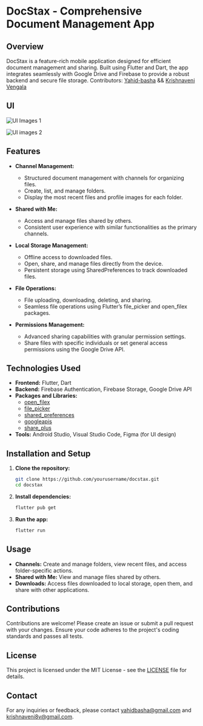 # DocStax - Comprehensive Document Management App

## Overview
DocStax is a feature-rich mobile application designed for efficient document management and sharing. Built using Flutter and Dart, the app integrates seamlessly with Google Drive and Firebase to provide a robust backend and secure file storage.
Contributors: [Yahid-basha](https://github.com/Yahid-Basha) && [Krishnaveni Vengala](https://github.com/VengalaKrishnaveni?tab=repositories)

## UI

![UI Images 1](https://github.com/Yahid-Basha/DocStax/assets/97111767/908e5f10-ff89-4382-b3e4-c2c89fb13eb8)

![UI images 2](https://github.com/Yahid-Basha/DocStax/assets/97111767/11d96a76-040c-4c20-b000-259dc15ec23a)


## Features
- **Channel Management:**
  - Structured document management with channels for organizing files.
  - Create, list, and manage folders.
  - Display the most recent files and profile images for each folder.

- **Shared with Me:**
  - Access and manage files shared by others.
  - Consistent user experience with similar functionalities as the primary channels.

- **Local Storage Management:**
  - Offline access to downloaded files.
  - Open, share, and manage files directly from the device.
  - Persistent storage using SharedPreferences to track downloaded files.

- **File Operations:**
  - File uploading, downloading, deleting, and sharing.
  - Seamless file operations using Flutter’s file_picker and open_filex packages.

- **Permissions Management:**
  - Advanced sharing capabilities with granular permission settings.
  - Share files with specific individuals or set general access permissions using the Google Drive API.

## Technologies Used
- **Frontend:** Flutter, Dart
- **Backend:** Firebase Authentication, Firebase Storage, Google Drive API
- **Packages and Libraries:** 
  - [open_filex](https://pub.dev/packages/open_filex)
  - [file_picker](https://pub.dev/packages/file_picker)
  - [shared_preferences](https://pub.dev/packages/shared_preferences)
  - [googleapis](https://pub.dev/packages/googleapis)
  - [share_plus](https://pub.dev/packages/share_plus)
- **Tools:** Android Studio, Visual Studio Code, Figma (for UI design)

## Installation and Setup
1. **Clone the repository:**
   ```bash
   git clone https://github.com/yourusername/docstax.git
   cd docstax
   ```


2. **Install dependencies:**
   ```bash
   flutter pub get
   ```

3. **Run the app:**
   ```bash
   flutter run
   ```

## Usage
- **Channels:** Create and manage folders, view recent files, and access folder-specific actions.
- **Shared with Me:** View and manage files shared by others.
- **Downloads:** Access files downloaded to local storage, open them, and share with other applications.

## Contributions
Contributions are welcome! Please create an issue or submit a pull request with your changes. Ensure your code adheres to the project's coding standards and passes all tests.

## License
This project is licensed under the MIT License - see the [LICENSE](LICENSE) file for details.

## Contact
For any inquiries or feedback, please contact [yahidbasha@gmail.com](mailto:yahidbasha@gmail.com) and [krishnaveni8v@gmail.com](mailto:krishnaveni8v@gmail.com).
